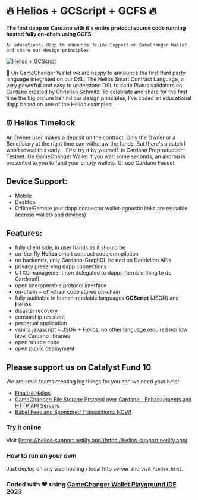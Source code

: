 
# 🔥 Helios + GCScript + GCFS 🔥 

**The first dapp on Cardano with it's entire protocol source code running hosted fully on-chain using GCFS**

`An educational dapp to announce Helios Support on GameChanger Wallet and share our design principles!`

[
    ![Helios + GCScript](https://ipfs.io/ipfs/bafybeigahh6zprskwuhn3ae7omhwmcpwdtfpixz7buufu3sr4fededqfta)
](https://helios-support.netlify.app)

🥳 On GameChanger Wallet we are happy to announce the first third party language integrated on our DSL: The Helios Smart Contract Language, a very powerfull and easy to understand DSL to code Plutus validators on Cardano created by Christian Schmitz. To celebrate and share for the first time the big picture behind our design principles, I've coded an educational dapp based on one of the Helios examples:

## ⏰ Helios Timelock

An Owner user makes a deposit on the contract. Only the Owner or a Beneficiary at the right time can withdraw the funds. But there's a catch I won't reveal this early... First try it by yourself. Is Cardano Preproduction Testnet. On GameChanger Wallet if you wait some seconds, an airdrop is presented to you to fund your empty wallets. Or use Cardano Faucet

## Device Support: 

- Mobile
- Desktop
- Offline/Remote (our dapp connector wallet-agnostic links are reusable accross wallets and devices)

## Features:
- fully client side, in user hands as it should be
- on-the-fly **Helios** smart contract code compilation
- no backends, only Cardano-GraphQL hosted on Dandelion APIs
- privacy preserving dapp connections
- UTXO management non delegated to dapps (terrible thing to do Cardano!)
- open interoperable protocol interface
- on-chain + off-chain code stored on-chain
- fully auditable in human-readable languages **GCScript** (JSON) and **Helios**
- disaster recovery
- censorship resistant
- perpetual application
- vanilla javascript + JSON + Helios, no other language required nor low level Cardano libraries
- open source code 
- open public deployment 


## Please support us on Catalyst Fund 10

We are small teams creating big things for you and we need your help!

 - [Finalize Helios](https://cardano.ideascale.com/c/idea/107727)
 - [GameChanger: File Storage Protocol over Cardano - Enhancements and HTTP API Servers](https://cardano.ideascale.com/c/idea/102594)
 - [Babel Fees and Sponsored Transactions: NOW!](https://cardano.ideascale.com/c/idea/103962)

### Try it online

Visit [https://helios-support.netlify.app](https://helios-support.netlify.app)

### How to run on your own

Just deploy on any web hosting / local http server and visit `/index.html`.



### Coded with ❤️ using [GameChanger Wallet Playground IDE](https://beta-preprod-wallet.gamechanger.finance/playground) 2023 